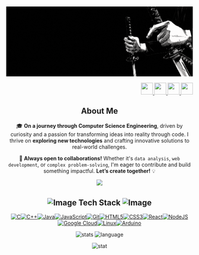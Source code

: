 <p align="center">
  <img src="https://github.com/Nirupam-Ghosh2004/Nirupam-Ghosh2004/blob/main/Ada%20heading%20(1).gif" alt="Header GIF">
</p>

<p align="right"> <a href="https://discord.com/users/tuhin0305" target="_blank" rel="noreferrer"> <picture> <source media="(prefers-color-scheme: dark)" srcset="https://raw.githubusercontent.com/danielcranney/readme-generator/main/public/icons/socials/discord-dark.svg" /> <source media="(prefers-color-scheme: light)" srcset="https://raw.githubusercontent.com/danielcranney/readme-generator/main/public/icons/socials/discord.svg" /> <img src="https://raw.githubusercontent.com/danielcranney/readme-generator/main/public/icons/socials/discord.svg" width="32" height="32" /> </picture> </a> <a href="https://www.github.com/Nirupam-Ghosh2004" target="_blank" rel="noreferrer"> <picture> <source media="(prefers-color-scheme: dark)" srcset="https://raw.githubusercontent.com/danielcranney/readme-generator/main/public/icons/socials/github-dark.svg" /> <source media="(prefers-color-scheme: light)" srcset="https://raw.githubusercontent.com/danielcranney/readme-generator/main/public/icons/socials/github.svg" /> <img src="https://raw.githubusercontent.com/danielcranney/readme-generator/main/public/icons/socials/github.svg" width="32" height="32" /> </picture> </a> <a href="http://www.instagram.com/frozen_sword19" target="_blank" rel="noreferrer"> <picture> <source media="(prefers-color-scheme: dark)" srcset="https://raw.githubusercontent.com/danielcranney/readme-generator/main/public/icons/socials/instagram-dark.svg" /> <source media="(prefers-color-scheme: light)" srcset="https://raw.githubusercontent.com/danielcranney/readme-generator/main/public/icons/socials/instagram.svg" /> <img src="https://raw.githubusercontent.com/danielcranney/readme-generator/main/public/icons/socials/instagram.svg" width="32" height="32" /> </picture> </a> <a href="https://www.linkedin.com/in/nirupam-ghosh-087b0a288" target="_blank" rel="noreferrer"> <picture> <source media="(prefers-color-scheme: dark)" srcset="https://raw.githubusercontent.com/danielcranney/readme-generator/main/public/icons/socials/linkedin-dark.svg" /> <source media="(prefers-color-scheme: light)" srcset="https://raw.githubusercontent.com/danielcranney/readme-generator/main/public/icons/socials/linkedin.svg" /> <img src="https://raw.githubusercontent.com/danielcranney/readme-generator/main/public/icons/socials/linkedin.svg" width="32" height="32" /> </picture> </a></p>
</p>



<h2 align="center">About Me</h2>

<p align="center">
  🎓 <strong>On a journey through Computer Science Engineering</strong>, driven by curiosity and a passion for transforming ideas into reality through code.  
  I thrive on <strong>exploring new technologies</strong> and crafting innovative solutions to real-world challenges.  
</p>

<p align="center">
  🚀 <strong>Always open to collaborations!</strong> Whether it's <code>data analysis</code>, <code>web development</code>, or <code>complex problem-solving</code>,  
  I'm eager to contribute and build something impactful. <strong>Let’s create together!</strong> 💡
</p>

<p align="center">
  <img src="https://readme-typing-svg.demolab.com?font=Fira+Code&weight=500&size=18&duration=3000&pause=500&center=true&vCenter=true&width=600&height=25&lines=%F0%9F%92%BB+Code+%7C+Learn+%7C+Build+%7C+Repeat...;%F0%9F%9A%80+Always+Learning+%26+Exploring!">
</p>



<h2 align="center">
  <img src="https://github.com/Nirupam-Ghosh2004/banner/blob/main/code.gif" alt="Image" style="vertical-align: middle;" width="20">
  <span style="vertical-align: middle;">Tech Stack</span>
  <img src="https://github.com/Nirupam-Ghosh2004/banner/blob/main/code.gif" alt="Image" style="vertical-align: middle;" width="20">
</h2>


<p align="center">
<a href="https://docs.microsoft.com/en-us/cpp/?view=msvc-170" target="_blank" rel="noreferrer"><img src="https://raw.githubusercontent.com/danielcranney/readme-generator/main/public/icons/skills/c-colored.svg" width="36" height="36" alt="C" /></a><a href="https://docs.microsoft.com/en-us/cpp/?view=msvc-170" target="_blank" rel="noreferrer"><img src="https://raw.githubusercontent.com/danielcranney/readme-generator/main/public/icons/skills/cplusplus-colored.svg" width="36" height="36" alt="C++" /></a><a href="https://www.oracle.com/java/" target="_blank" rel="noreferrer"><img src="https://raw.githubusercontent.com/danielcranney/readme-generator/main/public/icons/skills/java-colored.svg" width="36" height="36" alt="Java" /></a><a href="https://developer.mozilla.org/en-US/docs/Web/JavaScript" target="_blank" rel="noreferrer"><img src="https://raw.githubusercontent.com/danielcranney/readme-generator/main/public/icons/skills/javascript-colored.svg" width="36" height="36" alt="JavaScript" /></a><a href="https://git-scm.com/" target="_blank" rel="noreferrer"><img src="https://raw.githubusercontent.com/danielcranney/readme-generator/main/public/icons/skills/git-colored.svg" width="36" height="36" alt="Git" /></a><a href="https://developer.mozilla.org/en-US/docs/Glossary/HTML5" target="_blank" rel="noreferrer"><img src="https://raw.githubusercontent.com/danielcranney/readme-generator/main/public/icons/skills/html5-colored.svg" width="36" height="36" alt="HTML5" /></a><a href="https://www.w3.org/TR/CSS/#css" target="_blank" rel="noreferrer"><img src="https://raw.githubusercontent.com/danielcranney/readme-generator/main/public/icons/skills/css3-colored.svg" width="36" height="36" alt="CSS3" /></a><a href="https://reactjs.org/" target="_blank" rel="noreferrer"><img src="https://raw.githubusercontent.com/danielcranney/readme-generator/main/public/icons/skills/react-colored.svg" width="36" height="36" alt="React" /></a><a href="https://nodejs.org/en/" target="_blank" rel="noreferrer"><img src="https://raw.githubusercontent.com/danielcranney/readme-generator/main/public/icons/skills/nodejs-colored.svg" width="36" height="36" alt="NodeJS" /></a><a href="https://cloud.google.com/" target="_blank" rel="noreferrer"><img src="https://raw.githubusercontent.com/danielcranney/readme-generator/main/public/icons/skills/googlecloud-colored.svg" width="36" height="36" alt="Google Cloud" /></a><a href="https://www.linux.org" target="_blank" rel="noreferrer"><img src="https://raw.githubusercontent.com/danielcranney/readme-generator/main/public/icons/skills/linux-colored.svg" width="36" height="36" alt="Linux" /></a><a href="https://store.arduino.cc/?gclid=Cj0KCQjw2eilBhCCARIsAG0Pf8uueBifykWcsSS4LPESeGQfxGVKJYnzV7bz471XfknQJy_1VINVWM8aAkLtEALw_wcB" target="_blank" rel="noreferrer"><img src="https://raw.githubusercontent.com/danielcranney/readme-generator/main/public/icons/skills/arduino-colored.svg" width="36" height="36" alt="Arduino" /></a>
</p>

<div align="center">
   
![stats](https://github-readme-stats.vercel.app/api?username=Nirupam-Ghosh2004&count_private=true&show_icons=true&title_color=00bfbf&icon_color=00bfbf&text_color=c9d1d9&bg_color=0d1117&rank_icon=github&border_radius=20&hide_border=true)
![language](https://github-readme-stats-salesp07.vercel.app/api/top-langs/?username=Nirupam-Ghosh2004&hide=HTML&langs_count=8&layout=compact&title_color=00bfbf&icon_color=00bfbf&text_color=c9d1d9&bg_color=0d1117&border_radius=20&size_weight=0.5&count_weight=0.5&hide_border=true) 
</div>

<div align="center">
  
![stat](http://github-profile-summary-cards.vercel.app/api/cards/profile-details?username=Nirupam-Ghosh2004&theme=blue_green)

</div>








